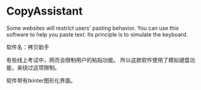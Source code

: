# CopyAssistant
Some websites will restrict users' pasting behavior. You can use this software to help you paste text. Its principle is to simulate the keyboard.

软件名：拷贝助手

有些线上考试中，网页会限制用户的粘贴功能。
所以这款软件使用了模拟键盘功能，来绕过这项限制。

软件带有tkinter图形化界面。
